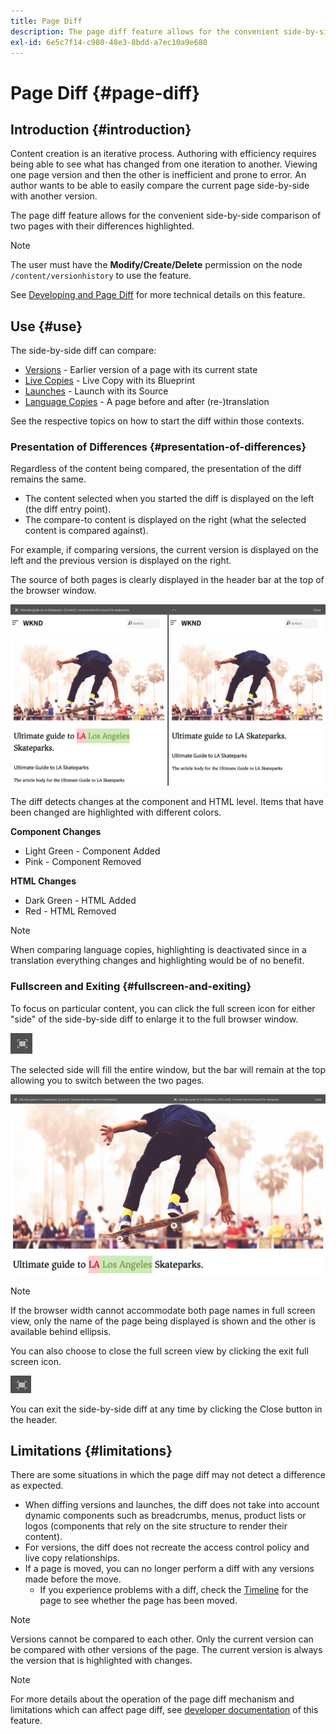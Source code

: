 ```yaml
---
title: Page Diff
description: The page diff feature allows for the convenient side-by-side comparison of two pages with their differences highlighted.
exl-id: 6e5c7f14-c980-48e3-8bdd-a7ec10a9e680
---
```

# Page Diff {#page-diff}

## Introduction {#introduction}

Content creation is an iterative process. Authoring with efficiency requires being able to see what has changed from one iteration to another. Viewing one page version and then the other is inefficient and prone to error. An author wants to be able to easily compare the current page side-by-side with another version.

The page diff feature allows for the convenient side-by-side comparison of two pages with their differences highlighted.

>[!NOTE]
>
>The user must have the **Modify/Create/Delete** permission on the node `/content/versionhistory` to use the feature.
>
>See [Developing and Page Diff](/help/implementing/developing/introduction/page-diff.md#operation-details) for more technical details on this feature.

## Use {#use}

The side-by-side diff can compare:

* [Versions](/help/sites-cloud/authoring/console/page-versions.md#comparing-a-version-with-current-page) - Earlier version of a page with its current state
* [Live Copies](/help/sites-cloud/administering/msm/creating-live-copies.md#comparing-a-live-copy-page-with-a-blueprint-page) - Live Copy with its Blueprint
* [Launches](/help/sites-cloud/authoring/launches/editing.md#comparing-a-launch-page-to-its-source-page) - Launch with its Source
* [Language Copies](/help/sites-cloud/administering/translation/managing-projects.md#comparing-language-copies) - A page before and after (re-)translation

See the respective topics on how to start the diff within those contexts.

### Presentation of Differences {#presentation-of-differences}

Regardless of the content being compared, the presentation of the diff remains the same.

* The content selected when you started the diff is displayed on the left (the diff entry point).
* The compare-to content is displayed on the right (what the selected content is compared against).

For example, if comparing versions, the current version is displayed on the left and the previous version is displayed on the right.

The source of both pages is clearly displayed in the header bar at the top of the browser window.

![Versions side-by-side view](/help/sites-cloud/authoring/assets/versions-side-by-side.png)

The diff detects changes at the component and HTML level. Items that have been changed are highlighted with different colors.

**Component Changes**

* Light Green - Component Added
* Pink - Component Removed

**HTML Changes**

* Dark Green - HTML Added
* Red - HTML Removed

>[!NOTE]
>
>When comparing language copies, highlighting is deactivated since in a translation everything changes and highlighting would be of no benefit.

### Fullscreen and Exiting {#fullscreen-and-exiting}

To focus on particular content, you can click the full screen icon for either "side" of the side-by-side diff to enlarge it to the full browser window.

![Full screen button](/help/sites-cloud/authoring/assets/versions-full-screen.png)

The selected side will fill the entire window, but the bar will remain at the top allowing you to switch between the two pages.

![Full screen mode](/help/sites-cloud/authoring/assets/versions-full-screen-mode.png)

>[!NOTE]
>
>If the browser width cannot accommodate both page names in full screen view, only the name of the page being displayed is shown and the other is available behind ellipsis.

You can also choose to close the full screen view by clicking the exit full screen icon.

![Exit full screen mode](/help/sites-cloud/authoring/assets/versions-exit-full-screen.png)

You can exit the side-by-side diff at any time by clicking the Close button in the header.

## Limitations {#limitations}

There are some situations in which the page diff may not detect a difference as expected.

* When diffing versions and launches, the diff does not take into account dynamic components such as breadcrumbs, menus, product lists or logos (components that rely on the site structure to render their content).
* For versions, the diff does not recreate the access control policy and live copy relationships.
* If a page is moved, you can no longer perform a diff with any versions made before the move.
  * If you experience problems with a diff, check the [Timeline](/help/sites-cloud/authoring/getting-started/basic-handling.md#timeline) for the page to see whether the page has been moved.

>[!NOTE]
>
>Versions cannot be compared to each other. Only the current version can be compared with other versions of the page. The current version is always the version that is highlighted with changes.

>[!NOTE]
>
>For more details about the operation of the page diff mechanism and limitations which can affect page diff, see [developer documentation](/help/implementing/developing/introduction/page-diff.md) of this feature.
